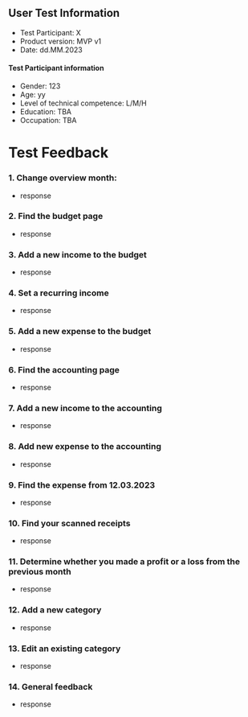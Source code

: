 ## User Test Information

- Test Participant: X
- Product version: MVP v1
- Date: dd.MM.2023

#### Test Participant information
- Gender: 123
- Age: yy
- Level of technical competence: L/M/H
- Education: TBA
- Occupation: TBA


# Test Feedback

### 1. Change overview month:
- response

### 2. Find the budget page
- response

### 3. Add a new income to the budget
- response

### 4. Set a recurring income
- response

### 5. Add a new expense to the budget
- response

### 6. Find the accounting page
- response

### 7. Add a new income to the accounting
- response

### 8. Add new expense to the accounting
- response

### 9. Find the expense from 12.03.2023
- response

### 10. Find your scanned receipts
- response

### 11. Determine whether you made a profit or a loss from the previous month
- response

### 12. Add a new category
- response

### 13. Edit an existing category
- response

### 14. General feedback
- response
